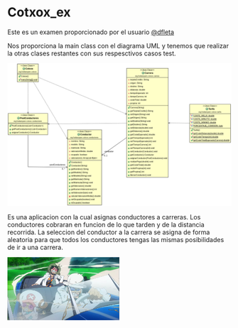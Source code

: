 # Cotxox_ex

Este es un examen proporcionado por el usuario [@dfleta](https://github.com/dfleta)

Nos proporciona la main class con el diagrama UML y tenemos que realizar la otras clases restantes con sus respesctivos casos test.

<img src="./img/diagrama_clases_UML.png">

Es una aplicacion con la cual asignas conductores a carreras. Los conductores cobraran en funcion de lo que tarden y de la distancia recorrida. La seleccion del conductor a la carrera se asigna de forma aleatoria para que todos los conductores tengas las mismas posibilidades de ir a una carrera.

<img src="./img/cotxox.png" width=50%>
